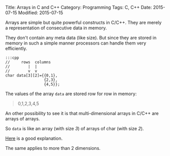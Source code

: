 Title: Arrays in C and C++
Category: Programming
Tags: C, C++
Date: 2015-07-15
Modified: 2015-07-15

Arrays are simple but quite powerful constructs in C/C++.
They are merely a representation of consecutive data in memory.

They don't contain any meta data (like size). But since they are
stored in memory in such a simple manner processors can handle
them very efficiently.

    :::cpp
    //     rows  columns
    //        |  |   
    //        v  v   
    char data[3][2]={{0,1},
                     {2,3},
                     {4,5}};

The values of the array `data` are stored row for row in memory:

> 0,1,2,3,4,5

An other possibility to see it is that multi-dimensional arrays in
C/C++ are arrays of arrays.

So `data` is like an array (with size *3*) of arrays of char (with size *2*).

[Here](http://stackoverflow.com/a/2565310) is a good explanation.

The same applies to more than 2 dimensions.
